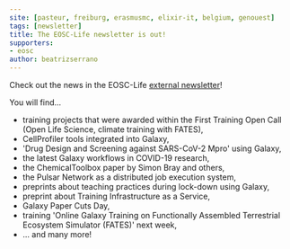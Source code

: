 ```yaml
---
site: [pasteur, freiburg, erasmusmc, elixir-it, belgium, genouest]
tags: [newsletter]
title: The EOSC-Life newsletter is out!
supporters:
- eosc
author: beatrizserrano
---
```


Check out the news in the EOSC-Life [external newsletter](https://mailchi.mp/eosc-life/newsletter-2020oct)!

You will find...

- training projects that were awarded within the First Training Open Call (Open Life Science, climate training with FATES),
- CellProfiler tools integrated into Galaxy,
- 'Drug Design and Screening against SARS-CoV-2 Mpro' using Galaxy,
- the latest Galaxy workflows in COVID-19 research,
- the ChemicalToolbox paper by Simon Bray and others,
- the Pulsar Network as a distributed job execution system,
- preprints about teaching practices during lock-down using Galaxy,
- preprint about Training Infrastructure as a Service,
- Galaxy Paper Cuts Day,
- training 'Online Galaxy Training on Functionally Assembled Terrestrial Ecosystem Simulator (FATES)' next week,
- ... and many more!
